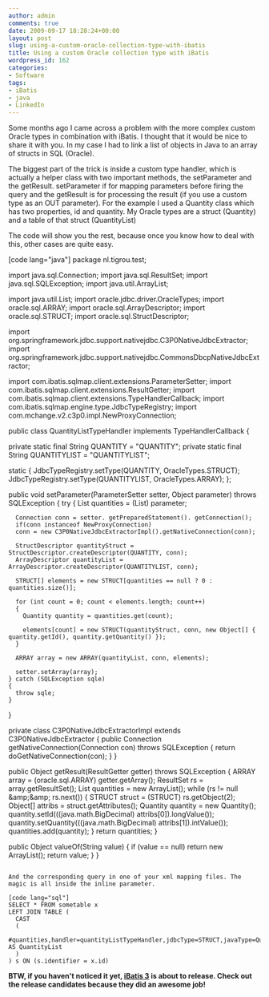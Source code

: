 ```yaml
---
author: admin
comments: true
date: 2009-09-17 18:28:24+00:00
layout: post
slug: using-a-custom-oracle-collection-type-with-ibatis
title: Using a custom Oracle collection type with iBatis
wordpress_id: 162
categories:
- Software
tags:
- iBatis
- java
- LinkedIn
---
```


Some months ago I came across a problem with the more complex custom Oracle types in combination with iBatis. I thought that it would be nice to share it with you. In my case I had to link a list of objects in Java to an array of structs in SQL (Oracle). 

The biggest part of the trick is inside a custom type handler, which is actually a helper class with two important methods, the setParameter and the getResult. setParameter if for mapping parameters before firing the query and the getResult is for processing the result (if you use a custom type as an OUT parameter). For the example I used a Quantity class which has two properties, id and quantity. My Oracle types are a struct (Quantity) and a table of that struct (QuantityList)

The code will show you the rest, because once you know how to deal with this, other cases are quite easy.

[code lang="java"]
package nl.tigrou.test;

import java.sql.Connection;
import java.sql.ResultSet;
import java.sql.SQLException;
import java.util.ArrayList;

import java.util.List;
import oracle.jdbc.driver.OracleTypes;
import oracle.sql.ARRAY;
import oracle.sql.ArrayDescriptor;
import oracle.sql.STRUCT;
import oracle.sql.StructDescriptor;

import org.springframework.jdbc.support.nativejdbc.C3P0NativeJdbcExtractor;
import org.springframework.jdbc.support.nativejdbc.CommonsDbcpNativeJdbcExtractor;

import com.ibatis.sqlmap.client.extensions.ParameterSetter;
import com.ibatis.sqlmap.client.extensions.ResultGetter;
import com.ibatis.sqlmap.client.extensions.TypeHandlerCallback;
import com.ibatis.sqlmap.engine.type.JdbcTypeRegistry;
import com.mchange.v2.c3p0.impl.NewProxyConnection;

public class QuantityListTypeHandler implements TypeHandlerCallback
{
  
  private static final String QUANTITY = "QUANTITY";
  private static final String QUANTITYLIST = "QUANTITYLIST";
  
  static
  {
    JdbcTypeRegistry.setType(QUANTITY, OracleTypes.STRUCT);
    JdbcTypeRegistry.setType(QUANTITYLIST, OracleTypes.ARRAY);
  };  

  public void setParameter(ParameterSetter setter, Object parameter) throws SQLException
  {
    try
    {
      List quantities = (List) parameter;
      
      Connection conn = setter. getPreparedStatement(). getConnection();
      if(conn instanceof NewProxyConnection)
      conn = new C3P0NativeJdbcExtractorImpl().getNativeConnection(conn);
      
      StructDescriptor quantityStruct = StructDescriptor.createDescriptor(QUANTITY, conn);
      ArrayDescriptor quantityList = ArrayDescriptor.createDescriptor(QUANTITYLIST, conn);
      
      STRUCT[] elements = new STRUCT[quantities == null ? 0 : quantities.size()];
      
      for (int count = 0; count < elements.length; count++)
      {
        Quantity quantity = quantities.get(count);
        
        elements[count] = new STRUCT(quantityStruct, conn, new Object[] { quantity.getId(), quantity.getQuantity() });
      }
      
      ARRAY array = new ARRAY(quantityList, conn, elements);
      
      setter.setArray(array);
    } catch (SQLException sqle)
    {
      throw sqle;
    }
  }
  
  private class C3P0NativeJdbcExtractorImpl extends C3P0NativeJdbcExtractor
  {
    public Connection getNativeConnection(Connection con) throws SQLException
    {
      return doGetNativeConnection(con);
    }
  }
  
  public Object getResult(ResultGetter getter) throws SQLException
  {
    ARRAY array = (oracle.sql.ARRAY) getter.getArray();
    ResultSet rs = array.getResultSet();
    List quantities = new ArrayList();
    while (rs != null &amp;amp;&amp;amp; rs.next())
    {
     STRUCT struct = (STRUCT) rs.getObject(2);
     Object[] attribs = struct.getAttributes();
     Quantity quantity = new Quantity();
     quantity.setId(((java.math.BigDecimal) attribs[0]).longValue());
     quantity.setQuantity(((java.math.BigDecimal) attribs[1]).intValue());
     quantities.add(quantity);
    }
    return quantities;
  }
  
  public Object valueOf(String value)
  {
    if (value == null)
      return new ArrayList();
    return value;
  }
}
```

And the corresponding query in one of your xml mapping files. The magic is all inside the inline parameter.

[code lang="sql"]
SELECT * FROM sometable x
LEFT JOIN TABLE (
  CAST
  (
    #quantities,handler=quantityListTypeHandler,jdbcType=STRUCT,javaType=Quantity# AS QuantityList
  )
) s ON (s.identifier = x.id)
```

**BTW, if you haven't noticed it yet, [iBatis 3](http://ibatis.apache.org/) is about to release. Check out the release candidates because they did an awesome job!**


